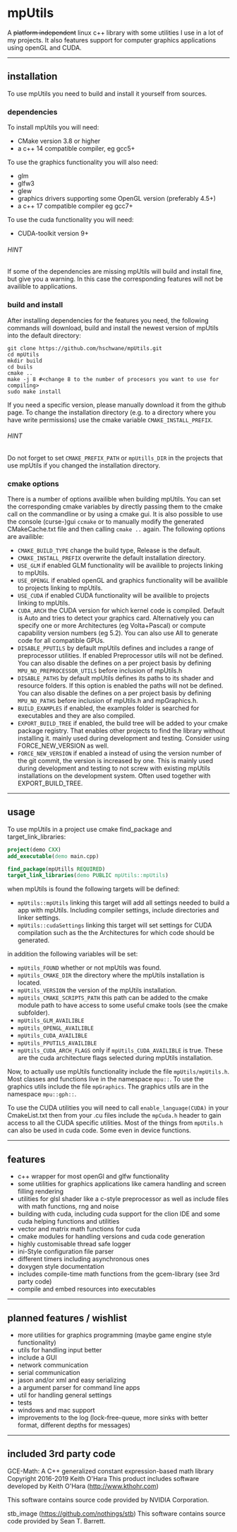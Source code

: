 # mpUtils
A ~~platform independent~~ linux c++ library with some utilities I use in a lot of my projects. It also features support
for computer graphics applications using openGL and CUDA.

-------------------------

## installation

To use mpUtils you need to build and install it yourself from sources.

### dependencies

To install mpUtils you will need:
- CMake version 3.8 or higher
- a c++ 14 compatible compiler, eg gcc5+

To use the graphics functionality you will also need:
- glm
- glfw3
- glew
- graphics drivers supporting some OpenGL version (preferably 4.5+)
- a c++ 17 compatible compiler eg gcc7+

To use the cuda functionality you will need:
- CUDA-toolkit version 9+

###### HINT
If some of the dependencies are missing mpUtils will build and install fine, but give you a warning.
In this case the corresponding features will not be availible to applications.

### build and install

After installing dependencies for the features you need, the following commands will download, build and install
the newest version of mpUtils into the default directory:

```
git clone https://github.com/hschwane/mpUtils.git
cd mpUtils
mkdir build
cd buils
cmake ..
make -j 8 #<change 8 to the number of procesors you want to use for compiling>
sudo make install
```

If you need a specific version, please manually download it from the github page.
To change the installation directory (e.g. to a directory where you have write permissions)
use the cmake variable `CMAKE_INSTALL_PREFIX`.

###### HINT
Do not forget to set `CMAKE_PREFIX_PATH` or `mpUtills_DIR` in the projects that use mpUtils if you changed the installation directory.

### cmake options

There is a number of options availible when building mpUtils.
You can set the corresponding cmake variables by directly passing them to the cmake call on the commandline or by using a cmake gui.
It is also possible to use the console (curse-)gui `ccmake` or to manually modify the generated CMakeCache.txt file and then calling `cmake ..` again.
The following options are availible:
- `CMAKE_BUILD_TYPE` change the build type, Release is the default.
- `CMAKE_INSTALL_PREFIX` overwrite the default installation directory.
- `USE_GLM` if enabled GLM functionality will be availible to projects linking to mpUtils.
- `USE_OPENGL` if enabled openGL and graphics functionality will be availible to projects linking to mpUtils.
- `USE_CUDA` if enabled CUDA functionality will be availible to projects linking to mpUtils.
- `CUDA_ARCH` the CUDA version for which kernel code is compiled. Default is Auto and tries to detect your graphics card.
                Alternatively you can specify one or more Architectures (eg Volta+Pascal) or compute capability version numbers (eg 5.2).
                You can also use All to generate code for all compatible GPUs.
- `DISABLE_PPUTILS` by default mpUtils defines and includes a range of preprocessor utilities.
                        If enabled Preprocessor utils will not be defined. You can also disable the defines on a per project basis by
                        defining `MPU_NO_PREPROCESSOR_UTILS` before inclusion of mpUtils.h
- `DISABLE_PATHS` by default mpUtils defines its paths to its shader and resource folders.
                       If this option is enabled the paths will not be defined. You can also disable the defines on a per project basis by
                       defining `MPU_NO_PATHS` before inclusion of mpUtils.h and mpGraphics.h.
- `BUILD_EXAMPLES` if enabled, the examples folder is searched for executables and they are also compiled.
- `EXPORT_BUILD_TREE` if enabled, the build tree will be added to your cmake package registry. That enables other projects to find the library without installing it.
                        mainly used during development and testing. Consider using FORCE_NEW_VERSION as well.
- `FORCE_NEW_VERSION` if enabled a instead of using the version number of the git commit, the version is increased by one.
                        This is mainly used during development and testing to not screw with existing mpUtils installations
                        on the development system. Often used together with EXPORT_BUILD_TREE.

--------------------------
## usage

To use mpUtils in a project use cmake find_package and target_link_libraries:
``` cmake
project(demo CXX)
add_executable(demo main.cpp)

find_package(mpUtills REQUIRED)
target_link_libraries(demo PUBLIC mpUtils::mpUtils)
```

when mpUtils is found the following targets will be defined:
- `mpUtils::mpUtils` linking this target will add all settings needed to build a app with mpUtils.
                        Including compiler settings, include directories and linker settings.
- `mpUtils::cudaSettings` linking this target will set settings for CUDA compilation such as the the Architectures for which code
                            should be generated.

in addition the following variables will be set:
- `mpUtils_FOUND` whether or not mpUtils was found.
- `mpUtils_CMAKE_DIR` the directory where the mpUtils installation is located.
- `mpUtils_VERSION` the version of the mpUtils installation.
- `mpUtils_CMAKE_SCRIPTS_PATH` this path can be added to the cmake module path to have access to some useful cmake tools (see the cmake subfolder).
- `mpUtils_GLM_AVAILIBLE`
- `mpUtils_OPENGL_AVAILIBLE`
- `mpUtils_CUDA_AVAILIBLE`
- `mpUtils_PPUTILS_AVAILIBLE`
- `mpUtils_CUDA_ARCH_FLAGS` only if `mpUtils_CUDA_AVAILIBLE` is true. These are the cuda architecture flags selected during mpUtils installation.

Now, to actually use mpUtils functionality include the file `mpUtils/mpUtils.h`.
Most classes and functions live in the namespace `mpu::`. To use the graphics utils include the file `mpGraphics`.
The graphics utils are in the namespace `mpu::gph::`.

To use the CUDA utilities you will need to call `enable_language(CUDA)` in your CmakeList.txt then from your .cu files
include the `mpCuda.h` header to gain access to all the CUDA specific utilities. Most of the things from `mpUtils.h` can
also be used in cuda code. Some even in device functions.

--------------------------
## features

- c++ wrapper for most openGl and glfw functionality
- some utilities for graphics applications like camera handling and screen filling rendering
- utilities for glsl shader like a c-style preprocessor as well as include files with math functions, rng and noise
- building with cuda, including cuda support for the clion IDE and some cuda helping functions and utilities
- vector and matrix math functions for cuda
- cmake modules for handling versions and cuda code generation
- highly customisable thread safe logger
- ini-Style configuration file parser
- different timers including asynchronous ones
- doxygen style documentation
- includes compile-time math functions from the gcem-library (see 3rd party code)
- compile and embed resources into executables

------------------------
## planned features / wishlist

- more utilities for graphics programming (maybe game engine style functionality)
- utils for handling input better
- include a GUI
- network communication
- serial communication
- jason and/or xml and easy serializing
- a argument parser for command line apps
- util for handling general settings
- tests
- windows and mac support
- improvements to the log (lock-free-queue, more sinks with better format, different depths for messages)

-----------------------
## included 3rd party code

GCE-Math: A C++ generalized constant expression-based math library
Copyright 2016-2019 Keith O'Hara
This product includes software developed by Keith O'Hara (http://www.kthohr.com)

This software contains source code
provided by NVIDIA Corporation.

stb_image (https://github.com/nothings/stb)
This software contains source code provided by Sean T. Barrett.